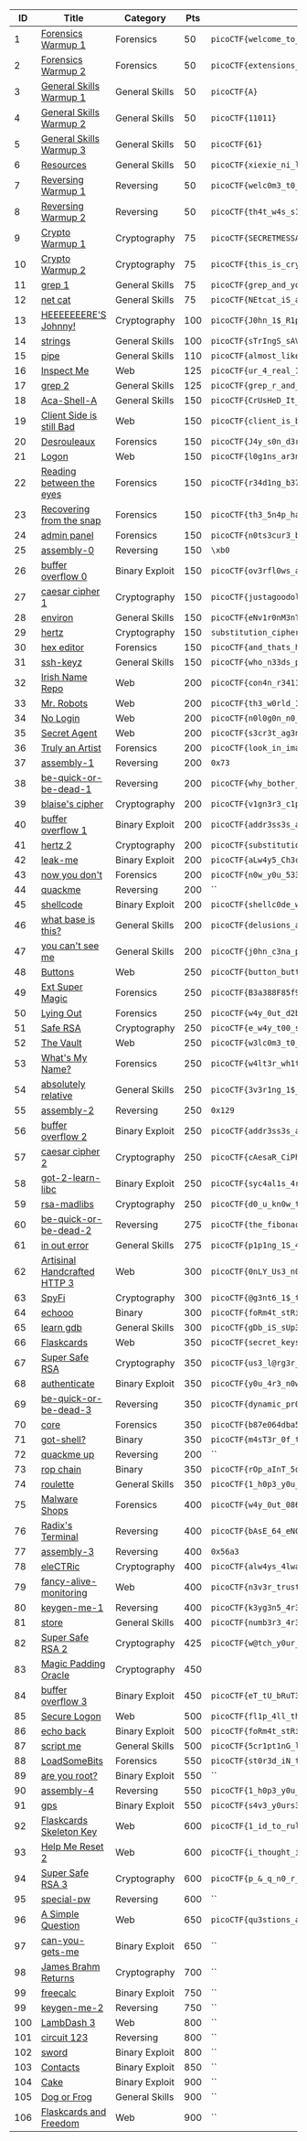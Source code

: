 ID 	| Title                                                                       				| Category         | Pts    | Flag
---	| ----------------------------------------------------------------------------------------- | ---------------- | ------ | ---
1 	| [Forensics Warmup 1          ](./Forensics/01-warmup_1-50/solution.md)      				| Forensics        | 50     | `picoCTF{welcome_to_forensics}`
2 	| [Forensics Warmup 2          ](./Forensics/02-warmup_2-50/solution.md)      				| Forensics        | 50     | `picoCTF{extensions_are_a_lie}`
3 	| [General Skills Warmup 1     ](./General/01-warmup_1-50/solution.md)        				| General Skills   | 50     | `picoCTF{A}`
4 	| [General Skills Warmup 2     ](./General/02-warmup_2-50/solution.md)        				| General Skills   | 50     | `picoCTF{11011}`
5 	| [General Skills Warmup 3     ](./General/03-warmup_3-50/solution.md)        				| General Skills   | 50     | `picoCTF{61}`
6 	| [Resources                   ](./General/04-resources-50/solution.md)       				| General Skills   | 50     | `picoCTF{xiexie_ni_lai_zheli}`
7 	| [Reversing Warmup 1          ](./Reversing/01-warmup_1-50/solution.md)      				| Reversing        | 50     | `picoCTF{welc0m3_t0_r3VeRs1nG}`
8 	| [Reversing Warmup 2          ](./Reversing/02-warmup_2-50/solution.md)      				| Reversing        | 50     | `picoCTF{th4t_w4s_s1mpL3}`
9 	| [Crypto Warmup 1             ](./Crypto/01-warmup_1-75/solution.md)         				| Cryptography     | 75     | `picoCTF{SECRETMESSAGE}`
10 	| [Crypto Warmup 2             ](./Crypto/02-warmup_2-75/solution.md)         				| Cryptography     | 75     | `picoCTF{this_is_crypto!}`
11 	| [grep 1                      ](./General/05-grep_1-75/solution.md)          				| General Skills   | 75     | `picoCTF{grep_and_you_will_find_cdf2e7c2}`
12 	| [net cat                     ](./General/06-netcat-75/solution.md)          				| General Skills   | 75     | `picoCTF{NEtcat_iS_a_NEcESSiTy_0b4c4174}`
13 	| [HEEEEEEERE'S Johnny!        ](./Crypto/03-heeeeeeers_johnny-100/solution.md)				| Cryptography     | 100    | `picoCTF{J0hn_1$_R1pp3d_4e5aa29e}`
14 	| [strings                   	 ](./General/07-strings-100/solution.md)         			| General Skills   | 100    | `picoCTF{sTrIngS_sAVeS_Time_3f712a28}`
15 	| [pipe                        ](./General/08-pipe-110/solution.md)            				| General Skills   | 110    | `picoCTF{almost_like_mario_b797f2b3}`
16 	| [Inspect Me                  ](./Web/01-inspect_me-125/solution.md)             			| Web              | 125    | `picoCTF{ur_4_real_1nspect0r_g4dget_9dd3b33c}`
17 	| [grep 2                      ](./General/09-grep_2-125/solution.md)       				| General Skills   | 125    | `picoCTF{grep_r_and_you_will_find_556620f7}`
18 	| [Aca-Shell-A                 ](./Web/01-inspect_me-125/solution.md)       				| General Skills   | 150    | `picoCTF{CrUsHeD_It_9edaa84a}`
19 	| [Client Side is still Bad    ](./Web/02-client_side_is_still_bad-150/solution.md) 		| Web              | 150    | `picoCTF{client_is_bad_3bd366}`
20 	| [Desrouleaux                 ](./Forensics/03-desrouleaux-150/solution.md)        		| Forensics        | 150    | `picoCTF{J4y_s0n_d3rUUUULo_a062e5f8}`
21 	| [Logon                       ](./Web/03-logon-150/solution.md)                   			| Web              | 150    | `picoCTF{l0g1ns_ar3nt_r34l_82e795f4}`
22 	| [Reading between the eyes    ](./Forensics/04-reading_between_the_eyes-150/solution.md)	| Forensics        | 150    | `picoCTF{r34d1ng_b37w33n_7h3_by73s}`
23	| [Recovering from the snap    ](./Forensics/05-recovering_from_the_snap-150/solution.md)  	| Forensics        | 150    | `picoCTF{th3_5n4p_happ3n3d}`
24 	| [admin panel                 ](./Forensics/06-admin_panel-150/solution.md)           		| Forensics        | 150    | `picoCTF{n0ts3cur3_b186631d}`
25	| [assembly-0                  ](./Reversing/03-assembly_0-150/solution.md)        			| Reversing        | 150    | `\xb0`
26	| [buffer overflow 0           ](./Binary/01-buffer_overflow_0-150/solution.md)   			| Binary Exploit   | 150    | `picoCTF{ov3rfl0ws_ar3nt_that_bad_b49d36d2}`
27 	| [caesar cipher 1             ](./Crypto/04-caesar_cipher_1-150/solution.md)    			| Cryptography     | 150    | `picoCTF{justagoodoldcaesarciphertobrvmri}`
28 	| [environ                     ](./General/11-environ-150/solution.md)        				| General Skills   | 150    | `picoCTF{eNv1r0nM3nT_v4r14Bl3_fL4g_3758492}`
29 	| [hertz                       ](./Crypto/05-hertz-150/solution.md)           				| Cryptography     | 150    | `substitution_ciphers_are_solvable_mwettfesvn`
30	| [hex editor                  ](./Forensics/07-hex_editor-150/solution.md)       			| Forensics        | 150    | `picoCTF{and_thats_how_u_edit_hex_kittos_4bE5aCb8}`
31 	| [ssh-keyz                    ](./General/12-ssh_keyz-150/solution.md) 					| General Skills   | 150    | `picoCTF{who_n33ds_p4ssw0rds_38dj21}`
32 	| [Irish Name Repo             ](./Web/04-irish_name_repo-200/solution.md) 					| Web              | 200    | `picoCTF{con4n_r3411y_1snt_1r1sh_c0d93e2f}`
33	| [Mr. Robots                  ](./Web/05-mr_robots-200/solution.md)        				| Web              | 200    | `picoCTF{th3_w0rld_1s_4_danger0us_pl4c3_3lli0t_c4075}`
34 	| [No Login                    ](./Web/06-no_login-200/solution.md)     					| Web              | 200    | `picoCTF{n0l0g0n_n0_pr0bl3m_50e16a5c}`
35	| [Secret Agent                ](./Web/07-secret_agent-200/solution.md)                 	| Web              | 200    | `picoCTF{s3cr3t_ag3nt_m4n_ac87e6a7}`
36 	| [Truly an Artist             ](./Forensics/08-truly_an_artist-200/solution.md)         	| Forensics        | 200    | `picoCTF{look_in_image_13509d38}`
37 	| [assembly-1                  ](./Reversing/04-assembly_1-200/solution.md)        			| Reversing        | 200    | `0x73`
38 	| [be-quick-or-be-dead-1       ](./Reversing/05-be_quick_or_be_dead_1-200/solution.md)     	| Reversing        | 200    | `picoCTF{why_bother_doing_unnecessary_computation_fedbb737}`
39 	| [blaise's cipher             ](./Crypto/06-blaises_cipher-200/solution.md)       			| Cryptography     | 200    | `picoCTF{v1gn3r3_c1ph3rs_ar3n7_bad_cdf08bf0}`
40 	| [buffer overflow 1           ](./Binary/02-buffer_overflow_1-200/solution.md)  			| Binary Exploit   | 200    | `picoCTF{addr3ss3s_ar3_3asyd69e032d}`
41 	| [hertz 2                     ](./Crypto/07-hertz_2-200/solution.md)           			| Cryptography     | 200    | `picoCTF{substitution_ciphers_are_too_easy_sgsgtnpibo}`
42 	| [leak-me                     ](./Binary/03-leak_me-200/solution.md)       				| Binary Exploit   | 200    | `picoCTF{aLw4y5_Ch3cK_tHe_bUfF3r_s1z3_d1667872}`
43 	| [now you don't               ](./Forensics/09-now_you_dont-200/solution.md)    			| Forensics        | 200    | `picoCTF{n0w_y0u_533_m3}`
44 	| [quackme               	   ](./Reversing/06-quackme-200/solution.md)    				| Reversing        | 200    | ``
45 	| [shellcode                   ](./Binary/04-shellcode-200/solution.md) 					| Binary Exploit   | 200    | `picoCTF{shellc0de_w00h00_26e91a77}`
46 	| [what base is this?          ](./General/13-what_base_is_this-200/solution.md)    		| General Skills   | 200    | `picoCTF{delusions_about_finding_values_3cc386de}`
47 	| [you can't see me            ](./General/14-you_cant_see_me-200/solution.md)    			| General Skills   | 200    | `picoCTF{j0hn_c3na_paparapaaaaaaa_paparapaaaaaa_cf5156ef}`
48	| [Buttons                     ](./Web/08-buttons-250/solution.md)                    		| Web              | 250    | `picoCTF{button_button_whose_got_the_button_91f6f39a}`
49	| [Ext Super Magic             ](./Forensics/10-ext_super_magic-250/solution.md)    		| Forensics        | 250    | `picoCTF{B3a388F85f93246B9DBA7Cc0fbBA5eE0}`
50	| [Lying Out                   ](./Forensics/11-lying_out-250/solution.md)   				| Forensics        | 250    | `picoCTF{w4y_0ut_d2b8ece5}`
51	| [Safe RSA                    ](./Crypto/08-safe_rsa-250/solution.md)     					| Cryptography     | 250    | `picoCTF{e_w4y_t00_sm411_34096259}`
52	| [The Vault                   ](./Web/09-the_vault-250/solution.md)   						| Web              | 250    | `picoCTF{w3lc0m3_t0_th3_vau1t_e4ca2258}`
53	| [What's My Name?             ](./Forensics/12-whats_my_name-250/solution.md)     			| Forensics        | 250    | `picoCTF{w4lt3r_wh1t3_2d6d3c6c75aa3be7f42debed8ad16e3b}`
54	| [absolutely relative         ](./General/15-absolutely_relative-250/solution.md)  		| General Skills   | 250    | `picoCTF{3v3r1ng_1$_r3l3t1v3_befc0ce1}`
55	| [assembly-2                  ](./Reversing/07-assembly_2-250/solution.md)     			| Reversing        | 250    | `0x129`
56	| [buffer overflow 2           ](./Binary/05-buffer_overflow_2-250/solution.md)  			| Binary Exploit   | 250    | `picoCTF{addr3ss3s_ar3_3asy1b78b0d8}`
57	| [caesar cipher 2             ](./Crypto/09-caesar_cipher_2-250/solution.md)  			    | Cryptography     | 250    | `picoCTF{cAesaR_CiPhErS_juST_aREnT_sEcUrE}`
58	| [got-2-learn-libc            ](./Binary/06-got_2_learn_libc-250/solution.md) 				| Binary Exploit   | 250    | `picoCTF{syc4al1s_4rE_uS3fUl_6319ec91}`
59	| [rsa-madlibs                 ](./Crypto/10-rsa_madlibs-250/solution.md)      				| Cryptography     | 250    | `picoCTF{d0_u_kn0w_th3_w@y_2_RS@_c6724916}`
60	| [be-quick-or-be-dead-2       ](./Reversing/08-be_quick_or_be_dead_2-275/solution.md)     	| Reversing        | 275    | `picoCTF{the_fibonacci_sequence_can_be_done_fast_7e188834}`
61	| [in out error                ](./General/16-in_out_error-275/solution.md) 				| General Skills   | 275    | `picoCTF{p1p1ng_1S_4_7h1ng_b6f5a788}`
62	| [Artisinal Handcrafted HTTP 3](./Web/10-artisinal_handcrafted_http_3-300/solution.md)     | Web              | 300    | `picoCTF{0nLY_Us3_n0N_GmO_xF3r_pR0tOcol5_2e14}`
63	| [SpyFi                       ](./Crypto/11-spyfi-300/solution.md)                  		| Cryptography     | 300    | `picoCTF{@g3nt6_1$_th3_c00l3$t_8107740}`
64	| [echooo                      ](./Binary/07-echooo-300/solution.md)                  		| Binary           | 300    | `picoCTF{foRm4t_stRinGs_aRe_DanGer0us_3f8bced3}`
65	| [learn gdb                   ](./General/17-learn_gdb-300/solution.md)        			| General Skills   | 300    | `picoCTF{gDb_iS_sUp3r_u53fuL_efaa2b29}` 
66	| [Flaskcards                  ](./Web/11-flaskcards-350/solution.md)                		| Web              | 350    | `picoCTF{secret_keys_to_the_kingdom_2a7bf92c}`
67  | [Super Safe RSA              ](./Crypto/12-super_safe_rsa-350/solution.md)				| Cryptography	   | 350    | `picoCTF{us3_l@rg3r_pr1m3$_5327}`
68  | [authenticate                ](./Binary/08-authenticate-350/solution.md) 					| Binary Exploit   | 350    | `picoCTF{y0u_4r3_n0w_aUtH3nt1c4t3d_d29a706d}`
69	| [be-quick-or-be-dead-3       ](./Reversing/09-be_quick_or_be_dead_3-350/solution.md)     	| Reversing        | 350    | `picoCTF{dynamic_pr0gramming_ftw_b5c45645}`
70	| [core                        ](./Forensics/13-core-350/solution.md)             			| Forensics        | 350    | `picoCTF{b87e064dba532c386f964435e5e65fc0}`
71	| [got-shell?                  ](./Binary/09-got_shell-350/solution.md)          			| Binary           | 350    | `picoCTF{m4sT3r_0f_tH3_g0t_t4b1e_a8321d81}`
72 	| [quackme up              	   ](./Reversing/10-quackme_up-350/solution.md)    				| Reversing        | 200    | ``
73	| [rop chain                   ](./Binary/10-rop_chain-350/solution.md)          			| Binary           | 350    | `picoCTF{rOp_aInT_5o_h4Rd_R1gHt_718e6c5c}`
74	| [roulette                    ](./General/18-roulette-350/solution.md) 					| General Skills   | 350    | `picoCTF{1_h0p3_y0u_f0uNd_b0tH_bUg5_e9328e04}`
75	| [Malware Shops               ](./Forensics/14-malware_shops-400/solution.md)            	| Forensics        | 400    | `picoCTF{w4y_0ut_08631993}`
76	| [Radix's Terminal            ](./Reversing/11-radixs_terminal-400/solution.md)         	| Reversing        | 400    | `picoCTF{bAsE_64_eNCoDiNg_iS_EAsY_18759745}`
77	| [assembly-3                  ](./Reversing/12-assembly_3-400/solution.md)            		| Reversing        | 400    | `0x56a3`
78	| [eleCTRic                    ](./Crypto/13-eleCTRic-400/solution.md)         				| Cryptography     | 400    | `picoCTF{alw4ys_4lways_Always_check_int3grity_9d5e42a2}`
79	| [fancy-alive-monitoring      ](./Web/12-fancy_alive_monitoring-400/solution.md)  			| Web              | 400 | `picoCTF{n3v3r_trust_a_b0x_36d4a875}`
80	| [keygen-me-1                 ](./Reversing/13-keygen_me_1-400/solution.md)      			| Reversing   	   | 400    | `picoCTF{k3yg3n5_4r3_s0_s1mp13_3718231394}`
81	| [store                       ](./General/19-store-400/solution.md)      					| General Skills   | 400    | `picoCTF{numb3r3_4r3nt_s4f3_cbb7151f}`
82  | [Super Safe RSA 2            ](./Crypto/14-super_safe_rsa_2-425/solution.md)				| Cryptography	   | 425    | `picoCTF{w@tch_y0ur_Xp0n3nt$_c@r3fu11y_8106418}`
83	| [Magic Padding Oracle        ]()        | Cryptography              | 450    |
84	| [buffer overflow 3           ](./Binary/11-buffer_overflow_3-450/solution.md)  			| Binary Exploit   | 450    | `picoCTF{eT_tU_bRuT3_F0Rc3_4214775b}`
85	| [Secure Logon                ](./Web/13-secure_logon-500/solution.md)        				| Web              | 500    | `picoCTF{fl1p_4ll_th3_bit3_fa8dae76}`
86	| [echo back                   ](./Binary/12-echo_back-500/solution.md)  					| Binary Exploit   | 500    | `picoCTF{foRm4t_stRinGs_aRe_3xtra_DanGer0us_73881db0}`
87	| [script me                   ](./General/20-script_me-500/solution.md)             		| General Skills   | 500    | `picoCTF{5cr1pt1nG_l1k3_4_pRo_45ca3f85}`
88	| [LoadSomeBits                ](./Forensics/15-LoadSomeBits-550/solution.md)             	| Forensics        | 550    | `picoCTF{st0r3d_iN_tH3_l345t_s1gn1f1c4nT_b1t5_449088860}`
89  | [are you root?               ]()                                                          | Binary Exploit   | 550    | ``
90	| [assembly-4                  ](./Reversing/14-assembly_4-550/solution.md)             	| Reversing        | 550    | `picoCTF{1_h0p3_y0u_c0mP1l3d_tH15_2418650440}`
91	| [gps                         ](./Binary/14-gps-550/solution.md)							| Binary Exploit   | 550    | `picoCTF{s4v3_y0urs3lf_w1th_a_sl3d_0f_n0ps_gfjdcwma}`
92  | [Flaskcards Skeleton Key     ](./Web/14-flaskcards_skeleton_key-600/solution.md) 			| Web 			   | 600    | `picoCTF{1_id_to_rule_them_all_8470d1c9}`
93	| [Help Me Reset 2             ](./Web/15-help_me_reset_2-600/solution.md)             		| Web              | 600    | `picoCTF{i_thought_i_could_remember_those_e3063a8a}`
94  | [Super Safe RSA 3            ](./Crypto/16-super_safe_rsa_3-600/solution.md)				| Cryptography	   | 600    | `picoCTF{p_&_q_n0_r_$_t!!_6629910}`
95	| [special-pw                  ](./Reversing/15-special-pw-600/solution.md)             	| Reversing        | 600    | ``
96	| [A Simple Question           ](./Web/16-a_simple_question-650/solution.md)        		| Web              | 650    | `picoCTF{qu3stions_ar3_h4rd_41da9e94}`
97  | [can-you-gets-me             ]()															| Binary Exploit   | 650    | ``
98  | [James Brahm Returns         ]()															| Cryptography     | 700    | ``
99  | [freecalc                    ]()															| Binary Exploit   | 750    | ``
99  | [keygen-me-2                 ]()															| Reversing        | 750    | ``
100	| [LambDash 3                  ]()             												| Web              | 800    | ``
101 | [circuit 123                 ]()															| Reversing		   | 800	| ``
102 | [sword                       ]()															| Binary Exploit   | 800    | ``
103 | [Contacts                    ]()															| Binary Exploit   | 850    | ``
104 | [Cake	 	                   ]()															| Binary Exploit   | 900    | ``
105	| [Dog or Frog                 ]() 															| General Skills   | 900    | ``
106 | [Flaskcards and Freedom      ](./Web/18-flaskcards_and_freedom-900/solution.md) 			| Web 			   | 900    | ``